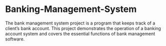 # Banking-Management-System
The bank management system project is a program that keeps track of a client’s  bank account. This project demonstrates the operation of a banking account system and  covers the essential functions of bank management software.
